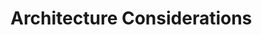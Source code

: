 [title]: # (Architecture Considerations)
[tags]: # (introduction)
[priority]: # (10)
# Architecture Considerations

<!-- input provided by PS architecture team -->
